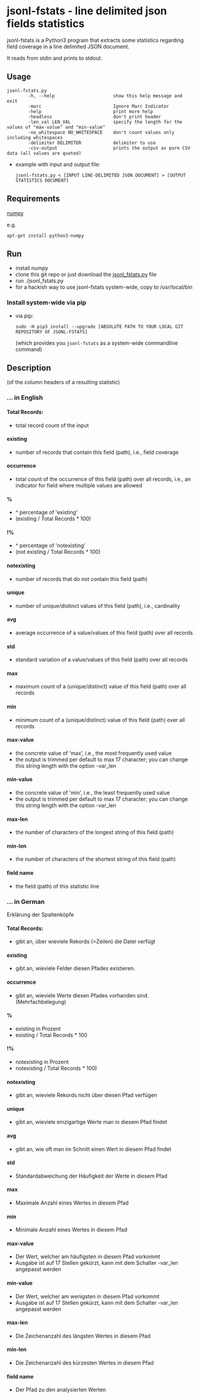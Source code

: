 # jsonl-fstats - line delimited json fields statistics

jsonl-fstats is a Python3 program  that extracts some statistics regarding field coverage in a line delimited JSON document.

It reads from stdin and prints to stdout.

## Usage

```
jsonl-fstats.py 
        -h, --help                      show this help message and exit
        -marc                           Ignore Marc Indicator
        -help                           print more help
        -headless                       don't print header
        -len_val LEN_VAL                specify the length for the values of "max-value" and "min-value"
        -no_whitespace NO_WHITESPACE    don't count values only including whitespaces
        -delimiter DELIMITER            delimiter to use
        -csv-output                     prints the output as pure CSV data (all values are quoted)
```

* example with input and output file:
    ```
    jsonl-fstats.py < [INPUT LINE-DELIMITED JSON DOCUMENT] > [OUTPUT STATISTICS DOCUMENT]
    ```

## Requirements

[numpy](http://www.numpy.org/)

e.g. 
```
apt-get install python3-numpy
```

## Run

* install numpy
* clone this git repo or just download the [jsonl_fstats.py](jsonl_fstats/jsonl_fstats.py) file
* run ./jsonl_fstats.py
* for a hackish way to use jsonl-fstats system-wide, copy to /usr/local/bin



### Install system-wide via pip

* via pip:
    ```
    sudo -H pip3 install --upgrade [ABSOLUTE PATH TO YOUR LOCAL GIT REPOSITORY OF JSONL-FSTATS]
    ```
    (which provides you ```jsonl-fstats``` as a system-wide commandline command)
    

## Description

(of the column headers of a resulting statistic)

### ... in English

#### Total Records:
* total record count of the input

#### existing
* number of records that contain this field (path), i.e., field coverage

#### occurrence
* total count of the occurrence of this field (path) over all records, i.e., an indicator for field where multiple values are allowed

#### %
* ^ percentage of 'existing'
* (existing / Total Records * 100)

#### !%
* ^ percentage of 'notexisting'
* (not existing / Total Records * 100)

#### notexisting
* number of records that do not contain this field (path)

#### unique
* number of unique/distinct values of this field (path), i.e., cardinality

#### avg
* average occurrence of a value/values of this field (path) over all records

#### std
* standard variation of a value/values of this field (path) over all records

#### max
* maximum count of a (unique/distinct) value of this field (path) over all records

#### min
* minimum count of a (unique/distinct) value of this field (path) over all records

#### max-value
* the concrete value of 'max', i.e., the most frequently used value
* the output is trimmed per default to max 17 character; you can change this string length with the option -var_len

#### min-value
* the concrete value of 'min', i.e., the least frequently used value
* the output is trimmed per default to max 17 character; you can change this string length with the option -var_len

#### max-len
* the number of characters of the longest string of this field (path)

#### min-len
* the number of characters of the shortest string of this field (path)

#### field name
* the field (path) of this statistic line

### ... in German

Erklärung der Spaltenköpfe

#### Total Records:
* gibt an, über wieviele Rekords (=Zeilen) die Datei verfügt

#### existing
* gibt an, wieviele Felder diesen Pfades existieren.

#### occurrence
* gibt an, wieviele Werte diesen Pfades vorhanden sind. (Mehrfachbelegung)

#### %
* existing in Prozent
* existing / Total Records * 100

#### !%
* notexisting in Prozent
* notexisting / Total Records * 100)

#### notexisting
* gibt an, wieviele Rekords nicht über diesen Pfad verfügen

#### unique
* gibt an, wieviele einzigartige Werte man in diesem Pfad findet

#### avg
* gibt an, wie oft man im Schnitt einen Wert in diesem Pfad findet

#### std
* Standardabweichung der Häufigkeit der Werte in diesem Pfad

#### max
* Maximale Anzahl eines Wertes in diesem Pfad

#### min
* Minimale Anzahl eines Wertes in diesem Pfad

#### max-value
* Der Wert, welcher am häufigsten in diesem Pfad vorkommt
* Ausgabe ist auf 17 Stellen gekürzt, kann mit dem Schalter -var_len angepasst werden

#### min-value
* Der Wert, welcher am wenigsten in diesem Pfad vorkommt
* Ausgabe ist auf 17 Stellen gekürzt, kann mit dem Schalter -var_len angepasst werden

#### max-len
* Die Zeichenanzahl des längsten Wertes in diesem Pfad

#### min-len
* Die Zeichenanzahl des kürzesten Wertes in diesem Pfad

#### field name
* Der Pfad zu den analysierten Werten
